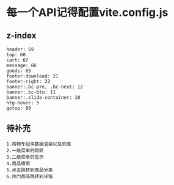 # 每一个API记得配置vite.config.js
## z-index 
    header: 59
    top: 60
    cart: 67
    message: 66
    goods: 65
    footer-download: 21
    footer-right: 22
    banner:.bc-pre, .bc-next: 12
    banner:.bc-btu: 11
    banner:.slide-container: 10
    htg-hover: 5
    gotop: 80

## 待补充
    1.购物车组件数据渲染以及页面
    2.一级菜单的跳转
    3.二级菜单的显示
    4.商品搜索
    5.点击跳转到商品分类
    6.热门商品跳转到详情